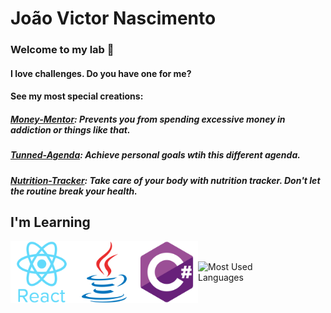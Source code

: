 # João Victor Nascimento

### Welcome to my lab 🔬
#### I love challenges. Do you have one for me?

#### See my most special creations:
##### [Money-Mentor](https://github.com/Vitor45QW/Money-Mentor): Prevents you from spending excessive money in addiction or things like that.

##### [Tunned-Agenda](https://github.com/Vitor45QW/Money-Mentor): Achieve personal goals wtih this different agenda.

##### [Nutrition-Tracker](https://github.com/Vitor45QW/Money-Mentor): Take care of your body with nutrition tracker. Don't let the routine break your health.







## I'm Learning

<div style="display: flex; justify-content: space-between; align-items: center; margin-right: 50px;">

  <img src="https://raw.githubusercontent.com/devicons/devicon/master/icons/react/react-original-wordmark.svg" style="width: 100px; height: 100px;" alt="React">
  
  <img src="https://raw.githubusercontent.com/devicons/devicon/master/icons/java/java-original.svg" style="width: 100px; height: 100px;" alt="Java">

  <img src="https://raw.githubusercontent.com/devicons/devicon/master/icons/csharp/csharp-original.svg" style="width: 100px; height: 100px;" alt="C#">



 <img src="https://github-readme-stats.vercel.app/api/top-langs/?username=Vitor45QW&layout=compact&theme=radical" alt="Most Used Languages">
</div>


